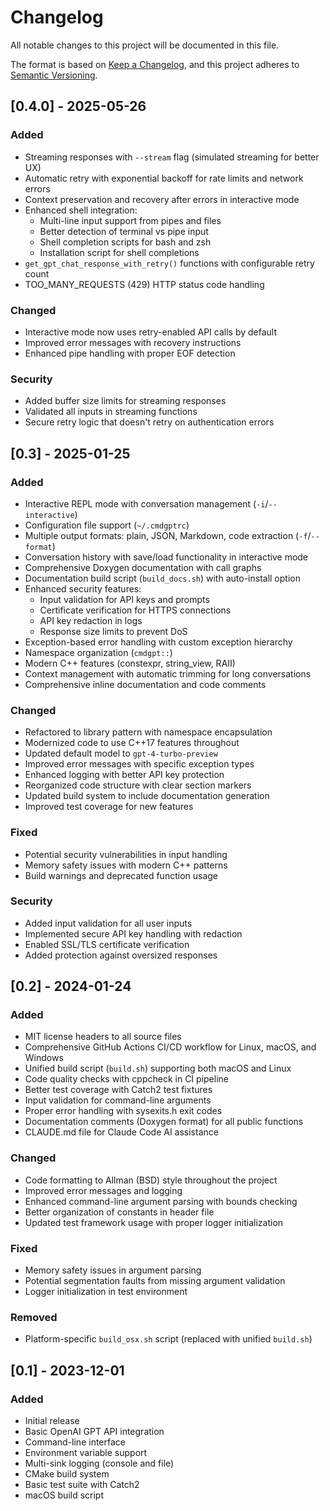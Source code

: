 # Changelog

All notable changes to this project will be documented in this file.

The format is based on [Keep a Changelog](https://keepachangelog.com/en/1.0.0/),
and this project adheres to [Semantic Versioning](https://semver.org/spec/v2.0.0.html).

## [0.4.0] - 2025-05-26

### Added
- Streaming responses with `--stream` flag (simulated streaming for better UX)
- Automatic retry with exponential backoff for rate limits and network errors
- Context preservation and recovery after errors in interactive mode
- Enhanced shell integration:
  - Multi-line input support from pipes and files
  - Better detection of terminal vs pipe input
  - Shell completion scripts for bash and zsh
  - Installation script for shell completions
- `get_gpt_chat_response_with_retry()` functions with configurable retry count
- TOO_MANY_REQUESTS (429) HTTP status code handling

### Changed
- Interactive mode now uses retry-enabled API calls by default
- Improved error messages with recovery instructions
- Enhanced pipe handling with proper EOF detection

### Security
- Added buffer size limits for streaming responses
- Validated all inputs in streaming functions
- Secure retry logic that doesn't retry on authentication errors

## [0.3] - 2025-01-25

### Added
- Interactive REPL mode with conversation management (`-i`/`--interactive`)
- Configuration file support (`~/.cmdgptrc`)
- Multiple output formats: plain, JSON, Markdown, code extraction (`-f`/`--format`)
- Conversation history with save/load functionality in interactive mode
- Comprehensive Doxygen documentation with call graphs
- Documentation build script (`build_docs.sh`) with auto-install option
- Enhanced security features:
  - Input validation for API keys and prompts
  - Certificate verification for HTTPS connections
  - API key redaction in logs
  - Response size limits to prevent DoS
- Exception-based error handling with custom exception hierarchy
- Namespace organization (`cmdgpt::`)
- Modern C++ features (constexpr, string_view, RAII)
- Context management with automatic trimming for long conversations
- Comprehensive inline documentation and code comments

### Changed
- Refactored to library pattern with namespace encapsulation
- Modernized code to use C++17 features throughout
- Updated default model to `gpt-4-turbo-preview`
- Improved error messages with specific exception types
- Enhanced logging with better API key protection
- Reorganized code structure with clear section markers
- Updated build system to include documentation generation
- Improved test coverage for new features

### Fixed
- Potential security vulnerabilities in input handling
- Memory safety issues with modern C++ patterns
- Build warnings and deprecated function usage

### Security
- Added input validation for all user inputs
- Implemented secure API key handling with redaction
- Enabled SSL/TLS certificate verification
- Added protection against oversized responses

## [0.2] - 2024-01-24

### Added
- MIT license headers to all source files
- Comprehensive GitHub Actions CI/CD workflow for Linux, macOS, and Windows
- Unified build script (`build.sh`) supporting both macOS and Linux
- Code quality checks with cppcheck in CI pipeline
- Better test coverage with Catch2 test fixtures
- Input validation for command-line arguments
- Proper error handling with sysexits.h exit codes
- Documentation comments (Doxygen format) for all public functions
- CLAUDE.md file for Claude Code AI assistance

### Changed
- Code formatting to Allman (BSD) style throughout the project
- Improved error messages and logging
- Enhanced command-line argument parsing with bounds checking
- Better organization of constants in header file
- Updated test framework usage with proper logger initialization

### Fixed
- Memory safety issues in argument parsing
- Potential segmentation faults from missing argument validation
- Logger initialization in test environment

### Removed
- Platform-specific `build_osx.sh` script (replaced with unified `build.sh`)

## [0.1] - 2023-12-01

### Added
- Initial release
- Basic OpenAI GPT API integration
- Command-line interface
- Environment variable support
- Multi-sink logging (console and file)
- CMake build system
- Basic test suite with Catch2
- macOS build script